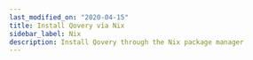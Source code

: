 ```yaml
---
last_modified_on: "2020-04-15"
title: Install Qovery via Nix
sidebar_label: Nix
description: Install Qovery through the Nix package manager
---
```




